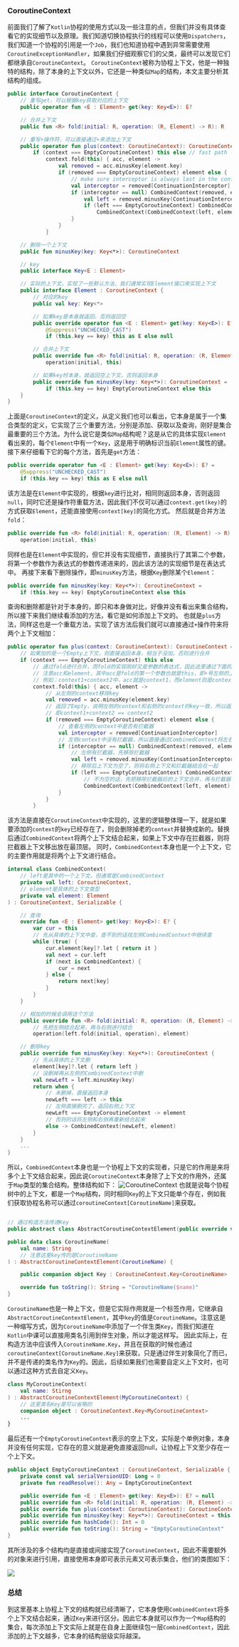 
### CoroutineContext
前面我们了解了`Kotlin`协程的使用方式以及一些注意的点，但我们并没有具体查看它的实现细节以及原理。我们知道切换协程执行的线程可以使用`Dispatchers`，我们知道一个协程的引用是一个`Job`，我们也知道协程中遇到异常需要使用`CoroutineExceptionHandler`，如果我们仔细观察它们的父类，最终可以发现它们都继承自`CoroutineContext`。
`CoroutineContext`被称为协程上下文，他是一种独特的结构，除了本身的上下文以外，它还是一种类似`Map`的结构，本文主要分析其结构的组成。
```kotlin
public interface CoroutineContext {
    // 重写get，可以根据key获取对应的上下文
    public operator fun <E : Element> get(key: Key<E>): E?

    // 合并上下文
    public fun <R> fold(initial: R, operation: (R, Element) -> R): R

    // 重写+操作符，可以直接通过+来添加上下文
    public operator fun plus(context: CoroutineContext): CoroutineContext =
        if (context === EmptyCoroutineContext) this else // fast path -- avoid lambda creation
            context.fold(this) { acc, element ->
                val removed = acc.minusKey(element.key)
                if (removed === EmptyCoroutineContext) element else {
                    // make sure interceptor is always last in the context (and thus is fast to get when present)
                    val interceptor = removed[ContinuationInterceptor]
                    if (interceptor == null) CombinedContext(removed, element) else {
                        val left = removed.minusKey(ContinuationInterceptor)
                        if (left === EmptyCoroutineContext) CombinedContext(element, interceptor) else
                            CombinedContext(CombinedContext(left, element), interceptor)
                    }
                }
            }

    // 删除一个上下文
    public fun minusKey(key: Key<*>): CoroutineContext

    // key
    public interface Key<E : Element>

    // 实际的上下文，实现了一些默认方法，我们通常实现Element接口来实现上下文
    public interface Element : CoroutineContext {
        // 对应的key
        public val key: Key<*>

        // 如果key是本身就返回，否则返回空
        public override operator fun <E : Element> get(key: Key<E>): E? =
            @Suppress("UNCHECKED_CAST")
            if (this.key == key) this as E else null

        // 合并上下文
        public override fun <R> fold(initial: R, operation: (R, Element) -> R): R =
            operation(initial, this)

        // 如果key时本身，就返回空上下文，否则返回本身
        public override fun minusKey(key: Key<*>): CoroutineContext =
            if (this.key == key) EmptyCoroutineContext else this
    }
}
```
上面是`CoroutineContext`的定义，从定义我们也可以看出，它本身是属于一个集合类型的定义，它实现了三个重要方法，分别是添加、获取以及查询，刚好是集合最重要的三个方法。为什么说它是类似`Map`结构呢？这是从它的具体实现`Element`看出来的，每个`Element`中有一个`Key`，这是用于明确标识当前`Element`属性的键。
接下来仔细看下它的每个方法，首先是`get`方法：
```kotlin
public override operator fun <E : Element> get(key: Key<E>): E? =
    @Suppress("UNCHECKED_CAST")
    if (this.key == key) this as E else null
```
该方法是在`Element`中实现的，根据`key`进行比对，相同则返回本身，否则返回`null`，同时它还是操作符重载方法，因此我们不仅可以通过`context.get(key)`的方式获取`Element`，还能直接使用`context[key]`的简化方式。
然后就是合并方法`fold`：
```kotlin
public override fun <R> fold(initial: R, operation: (R, Element) -> R): R =
    operation(initial, this)
```
同样也是在`Element`中实现的，但它并没有实现细节，直接执行了其第二个参数，将第一个参数作为表达式的参数传递进来的，因此该方法的实现细节是在表达式中。
再接下来看下删除操作，即`minusKey`方法，根据`Key`删除某个`Element`：
```kotlin
public override fun minusKey(key: Key<*>): CoroutineContext =
    if (this.key == key) EmptyCoroutineContext else this
```
查询和删除都是针对于本身的，即只和本身做对比，好像并没有看出来集合结构，所以接下来我们继续看添加的方法，看它是如何添加上下文的。 也就是`plus`方法，同样这也是一个重载方法，实现了该方法后我们就可以直接通过`+`操作符来将两个上下文相加：
```kotlin
public operator fun plus(context: CoroutineContext): CoroutineContext =
    // 如果加的是一个Empty上下文，则直接返回本身，相当于没加。否则进行合并
    if (context === EmptyCoroutineContext) this else
        // 通过fold进行合并，而fold的实现刚好又是参数的表达式，因此这里通过下面的表达式进行合并
        // 注意acc和element，其中acc是fold的第一个参数也就是this，即+号左侧的上下文，而element则是+号右侧的上下文
        // 例如：context1+context2中，acc就是context1，而element则是context2
        context.fold(this) { acc, element ->
            // 从左侧的context移除key
            val removed = acc.minusKey(element.key)
            // 返回了Empty，说明左侧的context和右侧的context的key一致，所以返回右侧的context，相当于覆盖
            // 即context1+context2 == context2
            if (removed === EmptyCoroutineContext) element else {
                // 查看左侧的context中是否有拦截器
                val interceptor = removed[ContinuationInterceptor]
                // 左侧context中没有拦截器，所以直接通过CombinedContext将左右两个context结合起来返回
                if (interceptor == null) CombinedContext(removed, element) else {
                    // 左侧有拦截器，先移除拦截器
                    val left = removed.minusKey(ContinuationInterceptor)
                    // 移除后上下文为空了，则将右侧上下文和拦截器结合在一起
                    if (left === EmptyCoroutineContext) CombinedContext(element, interceptor) else
                        // 不为空的话，先把移除拦截器后的上下文合并，再与拦截器合并
                        CombinedContext(CombinedContext(left, element), interceptor)
                }
            }
        }
```
该方法是直接在`CoroutineContext`中实现的，这里的逻辑整体理一下，就是如果要添加的`context`的`key`已经存在了，则会删除掉老的`context`并替换成新的。替换后通过`CombinedContext`将两个上下文结合起来，如果上下文中存在拦截器，则将拦截器上下文移出放在最顶层。
同时，`CombinedContext`本身也是一个上下文，它的主要作用就是将两个上下文进行结合。
```kotlin
internal class CombinedContext(
    // left是其中的一个上下文，但通常是CombinedContext
    private val left: CoroutineContext,
    // element是具体的上下文类型
    private val element: Element
) : CoroutineContext, Serializable {

    // 查询
    override fun <E : Element> get(key: Key<E>): E? {
        var cur = this
        // 先从具体的上下文中查，查不到的话找左侧CombinedContext中继续查
        while (true) {
            cur.element[key]?.let { return it }
            val next = cur.left
            if (next is CombinedContext) {
                cur = next
            } else {
                return next[key]
            }
        }
    }

    // 相加的时候会调用这个方法
    public override fun <R> fold(initial: R, operation: (R, Element) -> R): R =
        // 先把左侧结合起来，再与右侧进行结合
        operation(left.fold(initial, operation), element)

    // 删除key
    public override fun minusKey(key: Key<*>): CoroutineContext {
        // 先从具体的上下文删
        element[key]?.let { return left }
        // 没删掉再从左侧的CombinedContext中删
        val newLeft = left.minusKey(key)
        return when {
            // 未删掉，直接返回本身
            newLeft === left -> this
            // 左侧直接删完了，返回右侧上下文
            newLeft === EmptyCoroutineContext -> element
            // 否则的话将左侧和右侧再重新结合起来
            else -> CombinedContext(newLeft, element)
        }
    }
    ...
}
```
所以，`CombinedContext`本身也是一个协程上下文的实现者，只是它的作用是来将多个上下文结合起来，因此说`CoroutineContext`本身除了上下文的作用外，还属于`Map`类型的集合结构。整体结构如下：
![CoroutineContext](img/img-coroutine-context.webp)
也就是说每个协程树中的上下文，都是一个`Map`结构，同时相同`Key`的上下文只能单个存在，例如我们获取协程名称可以通过`coroutineContext[CoroutineName]`来获取。

```kotlin

// 通过构造方法传递Key
public abstract class AbstractCoroutineContextElement(public override val key: Key<*>) : Element

public data class CoroutineName(
    val name: String
    // 注意这里key传的是CoroutineName
) : AbstractCoroutineContextElement(CoroutineName) {

    public companion object Key : CoroutineContext.Key<CoroutineName>

    override fun toString(): String = "CoroutineName($name)"
}
```
`CoroutineName`也是一种上下文，但是它实际作用就是一个标签作用，它继承自`AbstractCoroutineContextElement`，其中`key`的值是`CoroutineName`。注意这是一种缩写方式，因为`CoroutineName`中添加了一个伴生类`Key`，而我们知道在`Kotlin`中课可以直接用类名引用到伴生对象，所以才能这样写。
因此实际上，在构造方法中应该传入`CoroutineName.Key`，并且在获取的时候也通过`coroutineContext[CoroutineName.Key]`来获取，只是通过伴生对象简化了而已，并不是传递的类名作为`Key`的。因此，后续如果我们也需要自定义上下文时，也可以通过这种方式去自定义`Key`。

```kotlin
class MyCoroutineContext(
    val name: Stirng
) : AbstractCoroutineContextElement(MyCoroutineContext) {
    // 这里类名Key是可以省略的
    companion object : CoroutineContext.Key<MyCoroutineContext>
    ...
}
```
最后还有一个`EmptyCoroutineContext`表示的空上下文，实际是个单例对象，本身并没有任何实现，它存在的意义就是避免直接返回null，让协程上下文至少存在一个上下文。
```kotlin
public object EmptyCoroutineContext : CoroutineContext, Serializable {
    private const val serialVersionUID: Long = 0
    private fun readResolve(): Any = EmptyCoroutineContext

    public override fun <E : Element> get(key: Key<E>): E? = null
    public override fun <R> fold(initial: R, operation: (R, Element) -> R): R = initial
    public override fun plus(context: CoroutineContext): CoroutineContext = context
    public override fun minusKey(key: Key<*>): CoroutineContext = this
    public override fun hashCode(): Int = 0
    public override fun toString(): String = "EmptyCoroutineContext"
}
```
其所涉及的多个结构均是直接或间接实现了`CoroutineContext`，因此不需要额外的对象来进行引用，直接使用本身即可表示元素又可表示集合，他们的类图如下：

![](img/img-coroutine-context-class.svg)

### 总结
到这里基本上协程上下文的结构就已经清晰了，它本身使用`CombinedContext`将多个上下文结合起来，通过`Key`来进行区分。因此它本身就可以作为一个`Map`结构的集合，每次添加上下文实际上就是在自身上面继续包一层`CombinedContext`，因此添加的上下文越多，它本身的结构层级实际越深。
